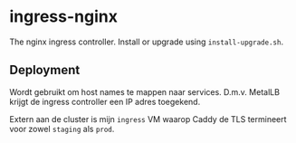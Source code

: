 
# ingress-nginx

The nginx ingress controller. Install or upgrade using `install-upgrade.sh`.


## Deployment

Wordt gebruikt om host names te mappen naar services. D.m.v. MetalLB krijgt de ingress controller een IP adres toegekend.

Extern aan de cluster is mijn `ingress` VM waarop Caddy de TLS termineert voor zowel `staging` als `prod`.
